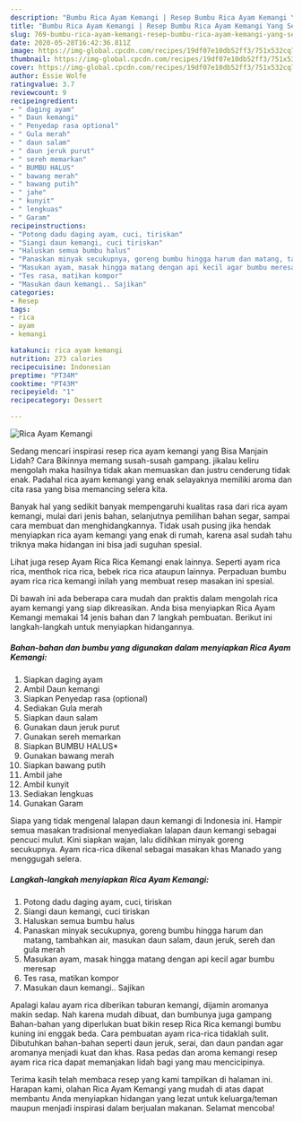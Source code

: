 ```yaml
---
description: "Bumbu Rica Ayam Kemangi | Resep Bumbu Rica Ayam Kemangi Yang Sempurna"
title: "Bumbu Rica Ayam Kemangi | Resep Bumbu Rica Ayam Kemangi Yang Sempurna"
slug: 769-bumbu-rica-ayam-kemangi-resep-bumbu-rica-ayam-kemangi-yang-sempurna
date: 2020-05-28T16:42:36.811Z
image: https://img-global.cpcdn.com/recipes/19df07e10db52ff3/751x532cq70/rica-ayam-kemangi-foto-resep-utama.jpg
thumbnail: https://img-global.cpcdn.com/recipes/19df07e10db52ff3/751x532cq70/rica-ayam-kemangi-foto-resep-utama.jpg
cover: https://img-global.cpcdn.com/recipes/19df07e10db52ff3/751x532cq70/rica-ayam-kemangi-foto-resep-utama.jpg
author: Essie Wolfe
ratingvalue: 3.7
reviewcount: 9
recipeingredient:
- " daging ayam"
- " Daun kemangi"
- " Penyedap rasa optional"
- " Gula merah"
- " daun salam"
- " daun jeruk purut"
- " sereh memarkan"
- " BUMBU HALUS"
- " bawang merah"
- " bawang putih"
- " jahe"
- " kunyit"
- " lengkuas"
- " Garam"
recipeinstructions:
- "Potong dadu daging ayam, cuci, tiriskan"
- "Siangi daun kemangi, cuci tiriskan"
- "Haluskan semua bumbu halus"
- "Panaskan minyak secukupnya, goreng bumbu hingga harum dan matang, tambahkan air, masukan daun salam, daun jeruk, sereh dan gula merah"
- "Masukan ayam, masak hingga matang dengan api kecil agar bumbu meresap"
- "Tes rasa, matikan kompor"
- "Masukan daun kemangi.. Sajikan"
categories:
- Resep
tags:
- rica
- ayam
- kemangi

katakunci: rica ayam kemangi 
nutrition: 273 calories
recipecuisine: Indonesian
preptime: "PT34M"
cooktime: "PT43M"
recipeyield: "1"
recipecategory: Dessert

---
```



![Rica Ayam Kemangi](https://img-global.cpcdn.com/recipes/19df07e10db52ff3/751x532cq70/rica-ayam-kemangi-foto-resep-utama.jpg)

Sedang mencari inspirasi resep rica ayam kemangi yang Bisa Manjain Lidah? Cara Bikinnya memang susah-susah gampang. jikalau keliru mengolah maka hasilnya tidak akan memuaskan dan justru cenderung tidak enak. Padahal rica ayam kemangi yang enak selayaknya memiliki aroma dan cita rasa yang bisa memancing selera kita.

Banyak hal yang sedikit banyak mempengaruhi kualitas rasa dari rica ayam kemangi, mulai dari jenis bahan, selanjutnya pemilihan bahan segar, sampai cara membuat dan menghidangkannya. Tidak usah pusing jika hendak menyiapkan rica ayam kemangi yang enak di rumah, karena asal sudah tahu triknya maka hidangan ini bisa jadi suguhan spesial.

Lihat juga resep Ayam Rica Rica Kemangi enak lainnya. Seperti ayam rica rica, menthok rica rica, bebek rica rica ataupun lainnya. Perpaduan bumbu ayam rica rica kemangi inilah yang membuat resep masakan ini spesial.


Di bawah ini ada beberapa cara mudah dan praktis dalam mengolah rica ayam kemangi yang siap dikreasikan. Anda bisa menyiapkan Rica Ayam Kemangi memakai 14 jenis bahan dan 7 langkah pembuatan. Berikut ini langkah-langkah untuk menyiapkan hidangannya.

<!--inarticleads1-->

##### Bahan-bahan dan bumbu yang digunakan dalam menyiapkan Rica Ayam Kemangi:

1. Siapkan  daging ayam
1. Ambil  Daun kemangi
1. Siapkan  Penyedap rasa (optional)
1. Sediakan  Gula merah
1. Siapkan  daun salam
1. Gunakan  daun jeruk purut
1. Gunakan  sereh memarkan
1. Siapkan  BUMBU HALUS*
1. Gunakan  bawang merah
1. Siapkan  bawang putih
1. Ambil  jahe
1. Ambil  kunyit
1. Sediakan  lengkuas
1. Gunakan  Garam


Siapa yang tidak mengenal lalapan daun kemangi di Indonesia ini. Hampir semua masakan tradisional menyediakan lalapan daun kemangi sebagai pencuci mulut. Kini siapkan wajan, lalu didihkan minyak goreng secukupnya. Ayam rica-rica dikenal sebagai masakan khas Manado yang menggugah selera. 

<!--inarticleads2-->

##### Langkah-langkah menyiapkan Rica Ayam Kemangi:

1. Potong dadu daging ayam, cuci, tiriskan
1. Siangi daun kemangi, cuci tiriskan
1. Haluskan semua bumbu halus
1. Panaskan minyak secukupnya, goreng bumbu hingga harum dan matang, tambahkan air, masukan daun salam, daun jeruk, sereh dan gula merah
1. Masukan ayam, masak hingga matang dengan api kecil agar bumbu meresap
1. Tes rasa, matikan kompor
1. Masukan daun kemangi.. Sajikan


Apalagi kalau ayam rica diberikan taburan kemangi, dijamin aromanya makin sedap. Nah karena mudah dibuat, dan bumbunya juga gampang Bahan-bahan yang diperlukan buat bikin resep Rica Rica kemangi bumbu kuning ini enggak beda. Cara pembuatan ayam rica-rica tidaklah sulit. Dibutuhkan bahan-bahan seperti daun jeruk, serai, dan daun pandan agar aromanya menjadi kuat dan khas. Rasa pedas dan aroma kemangi resep ayam rica rica dapat memanjakan lidah bagi yang mau mencicipinya. 

Terima kasih telah membaca resep yang kami tampilkan di halaman ini. Harapan kami, olahan Rica Ayam Kemangi yang mudah di atas dapat membantu Anda menyiapkan hidangan yang lezat untuk keluarga/teman maupun menjadi inspirasi dalam berjualan makanan. Selamat mencoba!
